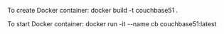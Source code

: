 To create Docker container:
docker build -t couchbase51 .

To start Docker container:
docker run -it --name cb couchbase51:latest
